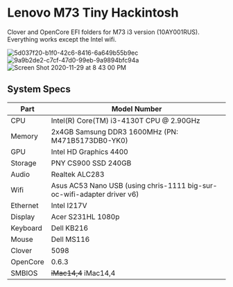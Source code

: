 # Lenovo M73 Tiny Hackintosh

Clover and OpenCore EFI folders for M73 i3 version (10AY001RUS). Everything works except the Intel wifi.

![5d037f20-b1f0-42c6-8416-6a649b55b9ec](https://user-images.githubusercontent.com/849044/82004638-46d58000-9618-11ea-830b-aca33298657d.jpg)
![9a9b2de2-c7cf-47d0-99eb-9a9894bfc94a](https://user-images.githubusercontent.com/849044/82004641-49d07080-9618-11ea-9526-e21acc495a6c.jpg)
![Screen Shot 2020-11-29 at 8 43 00 PM](https://user-images.githubusercontent.com/849044/100569776-e8a27e80-3283-11eb-8871-eb973bb3fcd0.png)

## System Specs

| Part | Model Number
| --- | ---
| CPU | Intel(R) Core(TM) i3-4130T CPU @ 2.90GHz
| Memory | 2x4GB Samsung DDR3 1600MHz (PN: M471B5173DB0-YK0)
| GPU | Intel HD Graphics 4400
| Storage | PNY CS900 SSD 240GB
| Audio | Realtek ALC283
| Wifi | Asus AC53 Nano USB (using chris-1111 big-sur-oc-wifi-adapter driver v6)
| Ethernet | Intel I217V
| Display | Acer S231HL 1080p
| Keyboard | Dell KB216
| Mouse | Dell MS116
| Clover | 5098
| OpenCore | 0.6.3
| SMBIOS | ~~iMac14,4~~ iMac14,4
